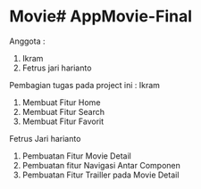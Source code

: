 # Movie#   A p p M o v i e - F i n a l 
 

Anggota : 
1. Ikram
2. Fetrus jari harianto


Pembagian tugas pada project ini :
Ikram
1. Membuat Fitur Home
2. Membuat Fitur Search
3. Membuat Fitur Favorit

Fetrus Jari harianto
1. Pembuatan Fitur Movie Detail
2. Pembuatan fitur Navigasi Antar Componen
3. Pembuatan Fitur Trailler pada Movie Detail
